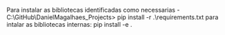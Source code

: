 Para instalar as bibliotecas identificadas como necessarias - C:\GitHub\DanielMagalhaes_Projects> pip install -r .\requirements.txt
para intalar as bibliotecas internas: pip install -e .